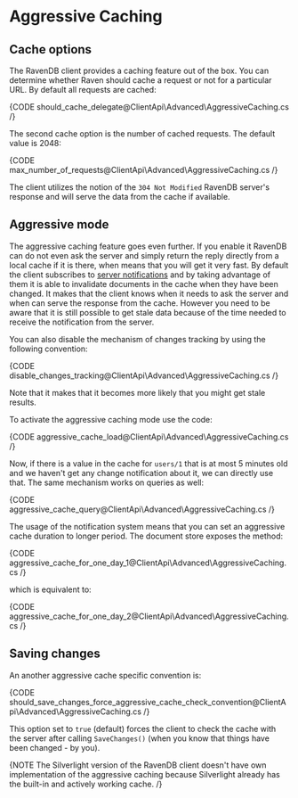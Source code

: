 
# Aggressive Caching

## Cache options
The RavenDB client provides a caching feature out of the box. You can determine whether Raven should cache a request or not for a particular URL. By default all requests are cached:

{CODE should_cache_delegate@ClientApi\Advanced\AggressiveCaching.cs /}

The second cache option is the number of cached requests. The default value is 2048:

{CODE max_number_of_requests@ClientApi\Advanced\AggressiveCaching.cs /}

The client utilizes the notion of the `304 Not Modified` RavenDB server's response and will serve the data from the cache if available. 

## Aggressive mode

The aggressive caching feature goes even further. If you enable it RavenDB can do not even ask the server and simply return the reply directly from a local cache if it is there,
when means that you will get it very fast. By default the client subscribes to [server notifications](../changes-api) and by taking advantage of them it is able to invalidate documents in the cache 
when they have been changed. It makes that the client knows when it needs to ask the server and when can serve the response from the cache. However you need to be aware that it is still possible to get 
stale data because of the time needed to receive the notification from the server.

You can also disable the mechanism of changes tracking by using the following convention:

{CODE disable_changes_tracking@ClientApi\Advanced\AggressiveCaching.cs /}

Note that it makes that it becomes more likely that you might get stale results.

To activate the aggressive caching mode use the code:

{CODE aggressive_cache_load@ClientApi\Advanced\AggressiveCaching.cs /}

Now, if there is a value in the cache for `users/1` that is at most 5 minutes old and we haven't get any change notification about it, we can directly use that. The same mechanism works on queries as well:

{CODE aggressive_cache_query@ClientApi\Advanced\AggressiveCaching.cs /}

The usage of the notification system means that you can set an aggressive cache duration to longer period. The document store exposes the method:

{CODE aggressive_cache_for_one_day_1@ClientApi\Advanced\AggressiveCaching.cs /}

which is equivalent to:

{CODE aggressive_cache_for_one_day_2@ClientApi\Advanced\AggressiveCaching.cs /}

## Saving changes

An another aggressive cache specific convention is:

{CODE should_save_changes_force_aggressive_cache_check_convention@ClientApi\Advanced\AggressiveCaching.cs /}

This option set to `true` (default) forces the client to check the cache with the server after calling `SaveChanges()` (when you know that things have been changed  - by you).

{NOTE The Silverlight version of the RavenDB client doesn't have own implementation of the aggressive caching because Silverlight already has the built-in and actively working cache. /}
